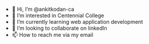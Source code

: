 - 👋 Hi, I’m @ankitkodan-ca
- 👀 I’m interested in Centennial College
- 🌱 I’m currently learning web application development
- 💞️ I’m looking to collaborate on linkedIn
- 📫 How to reach me via my email

<!---
ankitkodan-ca/ankitkodan-ca is a ✨ special ✨ repository because its `README.md` (this file) appears on your GitHub profile.
You can click the Preview link to take a look at your changes.
--->
